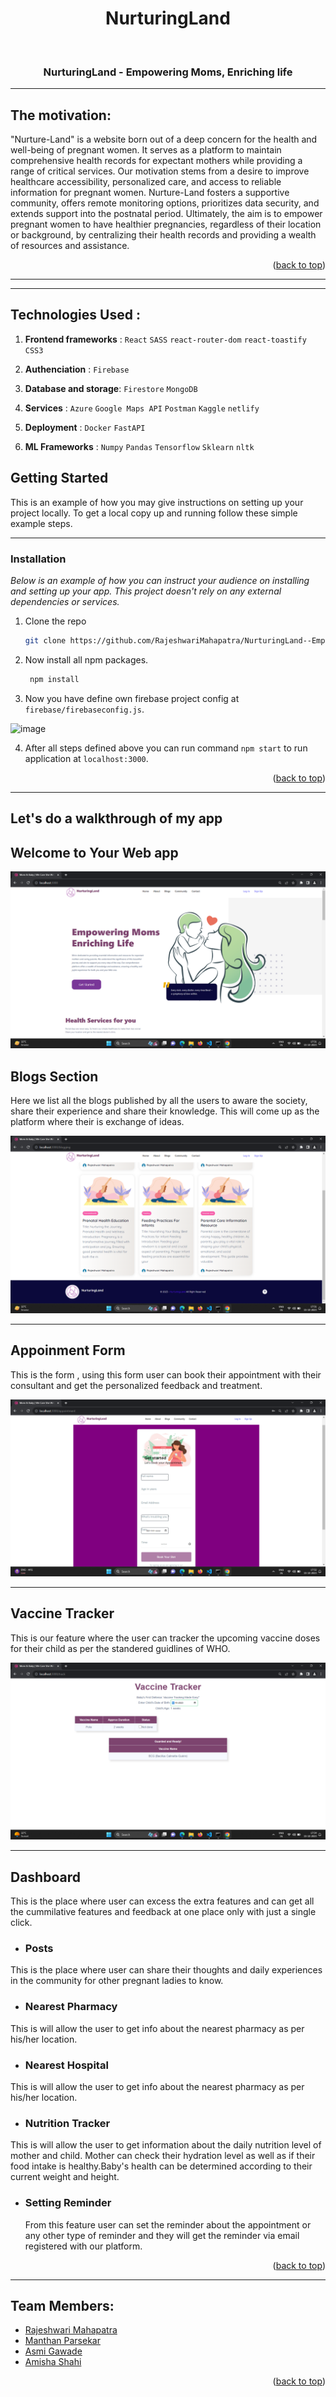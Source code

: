 <h1 align="center"><b>NurturingLand</b></h1>

<div align="center">
  <a id="top" href="https://github.com/RajeshwariMahapatra/NurturingLand--Empowering-Moms-Enriching-Life" target="blank">
    <img src="https://github.com/RajeshwariMahapatra/NurturingLand--Empowering-Moms-Enriching-Life/blob/main/src/logo.png" width="100px" alt="">
  </a>

  <h3 align="center">NurturingLand - Empowering Moms, Enriching life</h3>

  <!-- <p align="center">
    <a href="https://shewin.netlify.app/" target="blank">Live Demo</a> |
    <a href="https://github.com/Sreetama2001/SheWins-Period_Helper/issues" target="blank">Report Bug</a> |
    <a href="https://github.com/Sreetama2001/SheWins-Period_Helper/issues" target="blank">Request Feature</a>
  </p> -->
</div>

---

## The motivation:
"Nurture-Land" is a website born out of a deep concern for the health and well-being of pregnant women. It serves as a platform to maintain comprehensive health records for expectant mothers while providing a range of critical services. Our motivation stems from a desire to improve healthcare accessibility, personalized care, and access to reliable information for pregnant women. Nurture-Land fosters a supportive community, offers remote monitoring options, prioritizes data security, and extends support into the postnatal period. Ultimately, the aim is to empower pregnant women to have healthier pregnancies, regardless of their location or background, by centralizing their health records and providing a wealth of resources and assistance.

<!-- <img
  src=""
  alt="Alt text"
  title="Optional title"
  style="display: inline-block; margin: 0 auto; max-width: 300px"> -->
  
  <p align="right">(<a href="#top">back to top</a>)</p>
  
 ---

<!-- ## How it works :

  We have here to modernized our women healthcare system by providing the personalized feedbacks, analysis, mood tracking, period cycle traking to  women, who hesitate because of their insecurities and long run social stigma.
  Through our platform she can `Track her Period Cycle`,  Get her `Mood Analysis` and she will also get to access the nearest hospitals and gynaecologists for their medical problems. Through our platform only user can `Schedule Appointments` with doctors and get consultancy at home only.
  We also have the blog sections where the **Shewinners** can write the blogs to aware the world about different streotypes, Through this section we are giving a platform to showcase their knowledge and help each girl to contribute in a constructive manner in the society.

<p align="right">(<a href="#top">back to top</a>)</p> -->

---

## Technologies Used :

1. **Frontend frameworks** : `React` `SASS` `react-router-dom` `react-toastify` `CSS3`

2. **Authenciation**       : `Firebase`

3. **Database and storage**: `Firestore` `MongoDB`

4. **Services**            : `Azure` `Google Maps API` `Postman` `Kaggle` `netlify` 

5. **Deployment**          : `Docker` `FastAPI`

6. **ML Frameworks**       : `Numpy` `Pandas` `Tensorflow` `Sklearn` `nltk` 

<!-- GETTING STARTED -->
## Getting Started

This is an example of how you may give instructions on setting up your project locally.
To get a local copy up and running follow these simple example steps.

---

### Installation

_Below is an example of how you can instruct your audience on installing and setting up your app. This project doesn't rely on any external dependencies or services._

1. Clone the repo
   ```sh
   git clone https://github.com/RajeshwariMahapatra/NurturingLand--Empowering-Moms-Enriching-Life.git
   ```
2. Now install all npm packages.
   ```sh
    npm install
   ```
   
3. Now you have define own firebase project config at `firebase/firebaseconfig.js`.

  ![image](https://user-images.githubusercontent.com/86917304/183728317-30372103-f0d7-4e99-b12c-7f0cd825ea18.png)

4. After all steps defined above you can run command `npm start` to run application at `localhost:3000`.

<p align="right">(<a href="#top">back to top</a>)</p>

---

## Let's do a walkthrough of my app

## Welcome to Your Web app

![image](https://github.com/RajeshwariMahapatra/NurturingLand--Empowering-Moms-Enriching-Life/blob/main/src/assets/img/Screenshot%20(134).png)


## **Blogs Section**
Here we list all the blogs published by all the users to aware the society, share their experience and share their knowledge. This will come up as the platform where their is exchange of ideas.

![image](https://github.com/RajeshwariMahapatra/NurturingLand--Empowering-Moms-Enriching-Life/blob/main/src/assets/img/Screenshot%20(133).png)

---

## **Appoinment Form**
This is the form , using this form user can book their appointment with their consultant and get the personalized feedback and treatment.

![image](https://github.com/RajeshwariMahapatra/NurturingLand--Empowering-Moms-Enriching-Life/blob/main/src/assets/img/Screenshot%20(135).png)

---

## **Vaccine Tracker**
This is our feature where the user can tracker the upcoming vaccine doses for their child as per the standered guidlines of WHO.

![image](https://github.com/RajeshwariMahapatra/NurturingLand--Empowering-Moms-Enriching-Life/blob/main/src/assets/img/Screenshot%20(136).png)


---

## Dashboard
This is the place where user can excess the extra features and can get all the cummilative features and feedback at one place only with just a single click.


   - ### Posts
  This is the place where user can share their thoughts and daily experiences in the community for other pregnant ladies to know.

   - ### Nearest Pharmacy
  This is will allow the user to get info about the nearest pharmacy as per his/her location.
  
  
   - ### Nearest Hospital
   This is will allow the user to get info about the nearest pharmacy as per his/her location.
   

  - ### Nutrition Tracker
   This is will allow the user to get information about the daily nutrition level of mother and child. Mother can check their hydration level as well as if their food intake is healthy.Baby's health can be determined according to their current weight and height.
   
   
  - ### Setting Reminder
    From this feature user can set the reminder about the appointment or any other type of reminder and they will get the reminder via email registered with our platform.

        
 
<p align="right">(<a href="#top">back to top</a>)</p>

---
<!-- 
## Contributing

Contributions are what make the open source community such an amazing place to learn, inspire, and create. Any contributions you make are **greatly appreciated**.

If you have a suggestion that would make this better, please fork the repo and create a pull request. You can also simply open an issue with the tag "enhancement".
Don't forget to give the project a star! Thanks again!

1. Fork the Project
2. Create your Feature Branch (`git checkout -b feature/AmazingFeature`)
3. Commit your Changes (`git commit -m 'Add some AmazingFeature'`)
4. Push to the Branch (`git push origin feature/AmazingFeature`)
5. Open a Pull Request

<p align="right">(<a href="#top">back to top</a>)</p> -->


## Team Members: 

- [Rajeshwari Mahapatra](https://github.com/RajeshwariMahapatra)
- [Manthan Parsekar](https://github.com/Manthan997)
- [Asmi Gawade](https://github.com/asmigawade)
- [Amisha Shahi](https://github.com/Amisha-05)


<p align="right">(<a href="#top">back to top</a>)</p>



<!-- ACKNOWLEDGMENTS -->
<!-- ## Acknowledgments

Use this space to list resources you find helpful and would like to give credit to. I've included a few of my favorites to kick things off!

* [GitHub Emoji Cheat Sheet](https://www.webpagefx.com/tools/emoji-cheat-sheet)
* [Alan Ai](https://alan.app/)
* [Favicon Converter](https://favicon.io/favicon-converter/)
* [Firebase](https://firebase.google.com/)
* [Img Shields](https://shields.io)
* [GitHub Pages](https://pages.github.com)
* [Font Awesome](https://fontawesome.com)
* [React Icons](https://react-icons.github.io/react-icons/search)

<p align="right">(<a href="#top">back to top</a>)</p> -->
